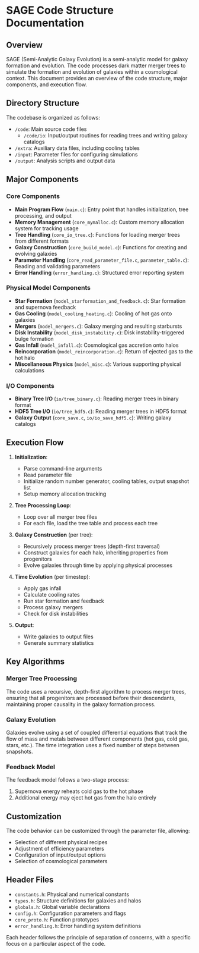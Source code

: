# SAGE Code Structure Documentation

## Overview

SAGE (Semi-Analytic Galaxy Evolution) is a semi-analytic model for galaxy formation and evolution. The code processes dark matter merger trees to simulate the formation and evolution of galaxies within a cosmological context. This document provides an overview of the code structure, major components, and execution flow.

## Directory Structure

The codebase is organized as follows:

- `/code`: Main source code files
  - `/code/io`: Input/output routines for reading trees and writing galaxy catalogs
- `/extra`: Auxiliary data files, including cooling tables
- `/input`: Parameter files for configuring simulations
- `/output`: Analysis scripts and output data

## Major Components

### Core Components

- **Main Program Flow** (`main.c`): Entry point that handles initialization, tree processing, and output
- **Memory Management** (`core_mymalloc.c`): Custom memory allocation system for tracking usage
- **Tree Handling** (`core_io_tree.c`): Functions for loading merger trees from different formats
- **Galaxy Construction** (`core_build_model.c`): Functions for creating and evolving galaxies
- **Parameter Handling** (`core_read_parameter_file.c`, `parameter_table.c`): Reading and validating parameters
- **Error Handling** (`error_handling.c`): Structured error reporting system

### Physical Model Components

- **Star Formation** (`model_starformation_and_feedback.c`): Star formation and supernova feedback
- **Gas Cooling** (`model_cooling_heating.c`): Cooling of hot gas onto galaxies
- **Mergers** (`model_mergers.c`): Galaxy merging and resulting starbursts
- **Disk Instability** (`model_disk_instability.c`): Disk instability-triggered bulge formation
- **Gas Infall** (`model_infall.c`): Cosmological gas accretion onto halos
- **Reincorporation** (`model_reincorporation.c`): Return of ejected gas to the hot halo
- **Miscellaneous Physics** (`model_misc.c`): Various supporting physical calculations

### I/O Components

- **Binary Tree I/O** (`io/tree_binary.c`): Reading merger trees in binary format
- **HDF5 Tree I/O** (`io/tree_hdf5.c`): Reading merger trees in HDF5 format
- **Galaxy Output** (`core_save.c`, `io/io_save_hdf5.c`): Writing galaxy catalogs

## Execution Flow

1. **Initialization**:
   - Parse command-line arguments
   - Read parameter file
   - Initialize random number generator, cooling tables, output snapshot list
   - Setup memory allocation tracking

2. **Tree Processing Loop**:
   - Loop over all merger tree files
   - For each file, load the tree table and process each tree

3. **Galaxy Construction** (per tree):
   - Recursively process merger trees (depth-first traversal)
   - Construct galaxies for each halo, inheriting properties from progenitors
   - Evolve galaxies through time by applying physical processes

4. **Time Evolution** (per timestep):
   - Apply gas infall
   - Calculate cooling rates
   - Run star formation and feedback
   - Process galaxy mergers
   - Check for disk instabilities

5. **Output**:
   - Write galaxies to output files
   - Generate summary statistics

## Key Algorithms

### Merger Tree Processing

The code uses a recursive, depth-first algorithm to process merger trees, ensuring that all progenitors are processed before their descendants, maintaining proper causality in the galaxy formation process.

### Galaxy Evolution

Galaxies evolve using a set of coupled differential equations that track the flow of mass and metals between different components (hot gas, cold gas, stars, etc.). The time integration uses a fixed number of steps between snapshots.

### Feedback Model

The feedback model follows a two-stage process:
1. Supernova energy reheats cold gas to the hot phase
2. Additional energy may eject hot gas from the halo entirely

## Customization

The code behavior can be customized through the parameter file, allowing:
- Selection of different physical recipes
- Adjustment of efficiency parameters
- Configuration of input/output options
- Selection of cosmological parameters

## Header Files

- `constants.h`: Physical and numerical constants
- `types.h`: Structure definitions for galaxies and halos
- `globals.h`: Global variable declarations
- `config.h`: Configuration parameters and flags
- `core_proto.h`: Function prototypes
- `error_handling.h`: Error handling system definitions

Each header follows the principle of separation of concerns, with a specific focus on a particular aspect of the code.
